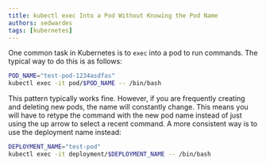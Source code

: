 ```yaml
---
title: kubectl exec Into a Pod Without Knowing the Pod Name
authors: sedwardes
tags: [kubernetes]
---
```


One common task in Kubernetes is to `exec` into a pod to run commands. The typical way to do this is as follows:

```bash
POD_NAME="test-pod-1234asdfas"
kubectl exec -it pod/$POD_NAME -- /bin/bash
```

This pattern typically works fine. However, if you are frequently creating and deleting new pods, the name will constantly change. This means you will have to retype the command with the new pod name instead of just using the up arrow to select a recent command. A more consistent way is to use the deployment name instead:

```bash
DEPLOYMENT_NAME="test-pod"
kubectl exec -it deployment/$DEPLOYMENT_NAME -- /bin/bash
```
